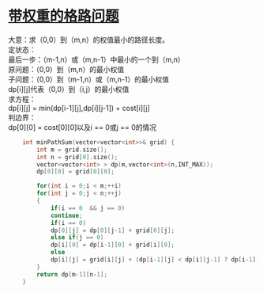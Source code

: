 # [带权重的格路问题](https://leetcode-cn.com/problems/minimum-path-sum/)
大意：求（0,0）到（m,n）的权值最小的路径长度。  
定状态：    
最后一步：（m-1,n）或（m,n-1）中最小的一个到（m,n）   
原问题：（0,0）到（m,n）的最小权值   
子问题：（0,0）到（m-1,n）或（m,n-1）的最小权值   
dp[i][j]代表（0,0）到（i,j）的最小权值       
求方程：    
dp[i][j] = min(dp[i-1][j],dp[i][j-1]) + cost[i][j]   
判边界：   
dp[0][0] = cost[0][0]以及i == 0或j == 0的情况    
```cpp
    int minPathSum(vector<vector<int>>& grid) {
        int m = grid.size();
        int n = grid[0].size();
        vector<vector<int> > dp(m,vector<int>(n,INT_MAX));
        dp[0][0] = grid[0][0];

        for(int i = 0;i < m;++i)
        for(int j = 0;j < n;++j)
        {
            if(i == 0  && j == 0)
            continue;
            if(i == 0)
            dp[0][j] = dp[0][j-1] + grid[0][j];
            else if(j == 0)
            dp[i][0] = dp[i-1][0] + grid[i][0];
            else
            dp[i][j] = grid[i][j] + (dp[i-1][j] < dp[i][j-1] ? dp[i-1][j] : dp[i][j-1]);
        }
        return dp[m-1][n-1];
    }
```
